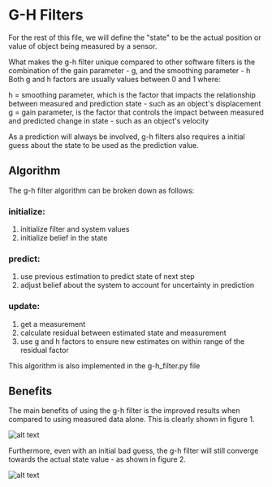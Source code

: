 # G-H Filters

For the rest of this file, we will define the "state" to be the actual position or value of object being measured by a sensor. 

What makes the g-h filter unique compared to other software filters is the combination of the gain parameter - g, and the smoothing parameter - h
Both g and h factors are usually values between 0 and 1 where:  

h = smoothing parameter, which is the factor that impacts the relationship between measured and prediction state - such as an object's displacement
g = gain parameter, is the factor that controls the impact between measured and predicted change in state - such as an object's velocity

As a prediction will always be involved, g-h filters also requires a initial guess about the state to be used as the prediction value.

## Algorithm

The g-h filter algorithm can be broken down as follows:

### initialize:
1. initialize filter and system values
2. initialize belief in the state

### predict: 
1. use previous estimation to predict state of next step
2. adjust belief about the system to account for uncertainty in prediction

### update:
1. get a measurement 
2. calculate residual between estimated state and measurement
3. use g and h factors to ensure new estimates on within range of the residual factor

This algorithm is also implemented in the g-h_filter.py file

## Benefits

The main benefits of using the g-h filter is the improved results when compared to using measured data alone. This is clearly shown in figure 1. 

![alt text](https://github.com/brucew5978-git/g-h_filter/blob/main/g-h_filter_result.png)

Furthermore, even with an initial bad guess, the g-h filter will still converge towards the actual state value - as shown in figure 2. 

![alt text](https://github.com/brucew5978-git/g-h_filter/blob/main/rlabbe_bad_initial_guess.png)

